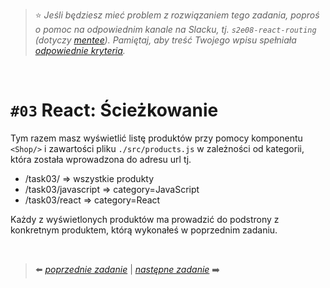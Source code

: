 > :star: *Jeśli będziesz mieć problem z rozwiązaniem tego zadania, poproś o pomoc na odpowiednim kanale na Slacku, tj. `s2e08-react-routing` (dotyczy [mentee](https://devmentor.pl/mentoring-javascript/)). Pamiętaj, aby treść Twojego wpisu spełniała [odpowiednie kryteria](https://devmentor.pl/jak-prosic-o-pomoc/).*

&nbsp;

# `#03` React: Ścieżkowanie

Tym razem masz wyświetlić listę produktów przy pomocy komponentu `<Shop/>` i zawartości pliku `./src/products.js` w zależności od kategorii, która została wprowadzona do adresu url tj.

- /task03/ => wszystkie produkty
- /task03/javascript => category=JavaScript
- /task03/react => category=React

Każdy z wyświetlonych produktów ma prowadzić do podstrony z konkretnym produktem, którą wykonałeś w poprzednim zadaniu.

&nbsp;


> :arrow_left: [*poprzednie zadanie*](./../02) | [*następne zadanie*](./../04) :arrow_right:
